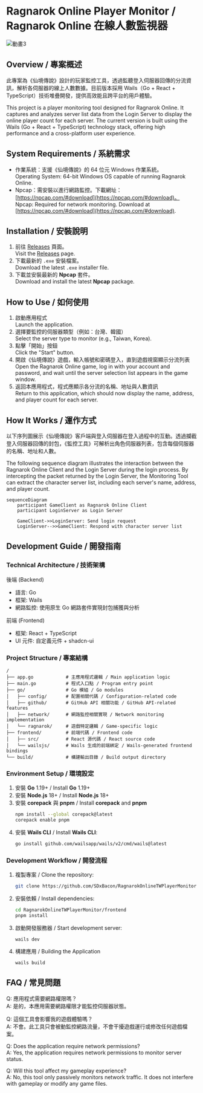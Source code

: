 # Ragnarok Online Player Monitor / Ragnarok Online 在線人數監視器

![動畫3](https://github.com/user-attachments/assets/fa641bca-45a9-41ab-8be2-fa367a7a17a6)


## Overview / 專案概述

此專案為《仙境傳說》設計的玩家監控工具，透過監聽登入伺服器回傳的分流資訊，解析各伺服器的線上人數數據。目前版本採用 Wails（Go + React + TypeScript）技術堆疊開發，提供高效能且跨平台的用戶體驗。

This project is a player monitoring tool designed for Ragnarok Online. It captures and analyzes server list data from the Login Server to display the online player count for each server. The current version is built using the Wails (Go + React + TypeScript) technology stack, offering high performance and a cross-platform user experience.

## System Requirements / 系統需求

- 作業系統：支援《仙境傳說》的 64 位元 Windows 作業系統。<br>Operating System: 64-bit Windows OS capable of running Ragnarok Online.
- Npcap：需安裝以進行網路監控。下載網址：[https://npcap.com/#download](https://npcap.com/#download)。<br>Npcap: Required for network monitoring. Download at [https://npcap.com/#download](https://npcap.com/#download).
  
## Installation / 安裝說明

1. 前往 [Releases](https://github.com/SDxBacon/RagnarokOnlineTWPlayerMonitor/releases) 頁面。<br>Visit the [Releases](https://github.com/SDxBacon/RagnarokOnlineTWPlayerMonitor/releases) page.
2. 下載最新的 `.exe` 安裝檔案。<br>Download the latest `.exe` installer file.
3. 下載並安裝最新的 **Npcap** 套件。<br>Download and install the latest **Npcap** package.

## How to Use / 如何使用

1. 啟動應用程式<br>Launch the application.
2. 選擇要監控的伺服器類型（例如：台灣、韓國）<br>Select the server type to monitor (e.g., Taiwan, Korea).
3. 點擊「開始」按鈕<br>Click the "Start" button.
4. 開啟《仙境傳說》遊戲，輸入帳號和密碼登入，直到遊戲視窗顯示分流列表 <br>Open the Ragnarok Online game, log in with your account and password, and wait until the server selection list appears in the game window.
5. 返回本應用程式，程式應顯示各分流的名稱、地址與人數資訊<br>Return to this application, which should now display the name, address, and player count for each server.

## How It Works / 運作方式

以下序列圖展示《仙境傳說》客戶端與登入伺服器在登入過程中的互動。透過攔截登入伺服器回傳的封包，《監控工具》可解析出角色伺服器列表，包含每個伺服器的名稱、地址和人數。

The following sequence diagram illustrates the interaction between the Ragnarok Online Client and the Login Server during the login process.
By intercepting the packet returned by the Login Server, the Monitoring Tool can extract the character server list, including each server's name, address, and player count.

```mermaid
sequenceDiagram
    participant GameClient as Ragnarok Online Client
    participant LoginServer as Login Server

    GameClient->>LoginServer: Send login request
    LoginServer-->>GameClient: Respond with character server list
```

## Development Guide / 開發指南

### Technical Architecture / 技術架構

後端 (Backend)
- 語言: Go
- 框架: Wails
- 網路監控: 使用原生 Go 網路套件實現封包捕獲與分析

前端 (Frontend)
- 框架: React + TypeScript
- UI 元件: 自定義元件 + shadcn-ui

### Project Structure / 專案結構

```
/
├── app.go            # 主應用程式邏輯 / Main application logic
├── main.go           # 程式入口點 / Program entry point
├── go/               # Go 模組 / Go modules
│   ├── config/       # 配置相關代碼 / Configuration-related code
│   ├── github/       # GitHub API 相關功能 / GitHub API-related features
│   ├── network/      # 網路監控相關實現 / Network monitoring implementation
│   └── ragnarok/     # 遊戲特定邏輯 / Game-specific logic
├── frontend/         # 前端代碼 / Frontend code
│   ├── src/          # React 源代碼 / React source code
│   └── wailsjs/      # Wails 生成的前端綁定 / Wails-generated frontend bindings
└── build/            # 構建輸出目錄 / Build output directory
```

### Environment Setup / 環境設定
1. 安裝 **Go** 1.19+ / Install **Go** 1.19+
2. 安裝 **Node.js** 18+ / Install **Node.js** 18+
3. 安裝 **corepack** 與 **pnpm** / Install **corepack** and **pnpm**
   ```bash
   npm install --global corepack@latest
   corepack enable pnpm
   ```
4. 安裝 **Wails CLI** / Install **Wails CLI**:
   ```bash
   go install github.com/wailsapp/wails/v2/cmd/wails@latest
   ```

### Development Workflow / 開發流程

1. 複製專案 / Clone the repository:
   ```sh
   git clone https://github.com/SDxBacon/RagnarokOnlineTWPlayerMonitor.git
   ```
2. 安裝依賴 / Install dependencies:
   ```sh
   cd RagnarokOnlineTWPlayerMonitor/frontend
   pnpm install
   ```
3. 啟動開發服務器 / Start development server:
   ```
   wails dev
   ```
4. 構建應用 / Building the Application
   ```
   wails build
   ```

## FAQ / 常見問題
Q: 應用程式需要網路權限嗎？  
A: 是的，本應用需要網路權限才能監控伺服器狀態。  

Q: 這個工具會影響我的遊戲體驗嗎？  
A: 不會。此工具只會被動監控網路流量，不會干擾遊戲運行或修改任何遊戲檔案。  

Q: Does the application require network permissions?  
A: Yes, the application requires network permissions to monitor server status.  

Q: Will this tool affect my gameplay experience?  
A: No, this tool only passively monitors network traffic. It does not interfere with gameplay or modify any game files.
